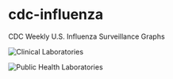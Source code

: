 # cdc-influenza
CDC Weekly U.S. Influenza Surveillance Graphs

![Clinical Laboratories](https://www.cdc.gov/flu/weekly/WeeklyArchives2022-2023/images/WHONPHL26_small.gif?raw=true)

![Public Health Laboratories](https://www.cdc.gov/flu/weekly/weeklyarchives2022-2023/images/WHOPHL26_small.gif?raw=true)
        